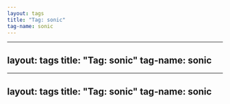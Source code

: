 ```yaml
---
layout: tags
title: "Tag: sonic"
tag-name: sonic
---
```

---
layout: tags
title: "Tag: sonic"
tag-name: sonic
---
---
layout: tags
title: "Tag: sonic"
tag-name: sonic
---
